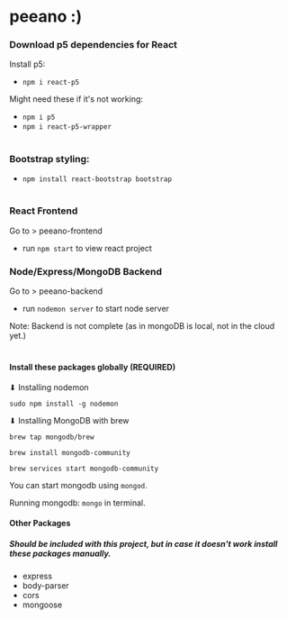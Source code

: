 # peeano :)

### Download p5 dependencies for React
Install p5:  
- `npm i react-p5` 

Might need these if it's not working: 
- `npm i p5`  
- `npm i react-p5-wrapper` 

#

### Bootstrap styling:
- `npm install react-bootstrap bootstrap`

#

### React Frontend
Go to > peeano-frontend
- run `npm start` to view react project

### Node/Express/MongoDB Backend
Go to > peeano-backend
- run `nodemon server` to start node server

Note: Backend is not complete (as in mongoDB is local, not in the cloud yet.)

# 

#### Install these packages globally (REQUIRED)
⬇ Installing nodemon

`sudo npm install -g nodemon`

⬇ Installing MongoDB with brew

`brew tap mongodb/brew`

`brew install mongodb-community`

`brew services start mongodb-community`

You can start mongodb using `mongod`.

Running mongodb: `mongo` in terminal.

#### Other Packages 
##### Should be included with this project, but in case it doesn't work install these packages manually.
- express
- body-parser
- cors
- mongoose
